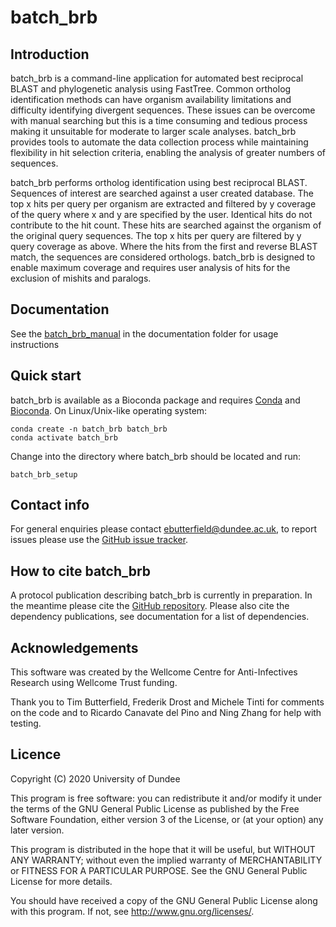 # batch_brb
## Introduction
batch_brb is a command-line application for automated best reciprocal BLAST and phylogenetic analysis using FastTree.  Common ortholog identification methods can have organism availability limitations and difficulty identifying divergent sequences.  These issues can be overcome with manual searching but this is a time consuming and tedious process making it unsuitable for moderate to larger scale analyses.  batch_brb provides tools to automate the data collection process while maintaining flexibility in hit selection criteria, enabling the analysis of greater numbers of sequences.  

batch_brb performs ortholog identification using best reciprocal BLAST.  Sequences of interest are searched against a user created database.  The top x hits per query per organism are extracted and filtered by y coverage of the query where x and y are specified by the user.  Identical hits do not contribute to the hit count.  These hits are searched against the organism of the original query sequences.  The top x hits per query are  filtered by y query coverage as above.  Where the hits from the first and reverse BLAST match, the sequences are considered orthologs.  batch_brb is designed to enable maximum coverage and requires user analysis of hits for the exclusion of mishits and paralogs. 

## Documentation
See the [batch_brb_manual](https://github.com/erin-r-butterfield/batch_brb/blob/main/documentation/batch_brb_manual.pdf) in the documentation folder for usage instructions

## Quick start
batch_brb is available as a Bioconda package and requires [Conda](https://docs.conda.io/en/latest/miniconda.html) and [Bioconda](https://bioconda.github.io/user/install.html).  On Linux/Unix-like operating system:
```
conda create -n batch_brb batch_brb
conda activate batch_brb
```
Change into the directory where batch_brb should be located and run:
```
batch_brb_setup
```

## Contact info
For general enquiries please contact ebutterfield@dundee.ac.uk, to report issues 
please use the [GitHub issue tracker](https://github.com/erin-r-butterfield/batch_brb/issues).

## How to cite batch_brb
A protocol publication describing batch_brb is currently in preparation.  In the meantime please cite the [GitHub repository](https://github.com/erin-r-butterfield/batch_brb).  Please also cite the dependency publications, see documentation for a list of dependencies.

## Acknowledgements
This software was created by the Wellcome Centre for Anti-Infectives 
Research using Wellcome Trust funding.

Thank you to Tim Butterfield, Frederik Drost and Michele Tinti for comments on the code 
and to Ricardo Canavate del Pino and Ning Zhang for help with testing.

## Licence
Copyright (C) 2020  University of Dundee

This program is free software: you can redistribute it and/or modify
it under the terms of the GNU General Public License as published by
the Free Software Foundation, either version 3 of the License, or
(at your option) any later version.

This program is distributed in the hope that it will be useful,
but WITHOUT ANY WARRANTY; without even the implied warranty of
MERCHANTABILITY or FITNESS FOR A PARTICULAR PURPOSE.  See the
GNU General Public License for more details.

You should have received a copy of the GNU General Public License
along with this program.  If not, see <http://www.gnu.org/licenses/>.

